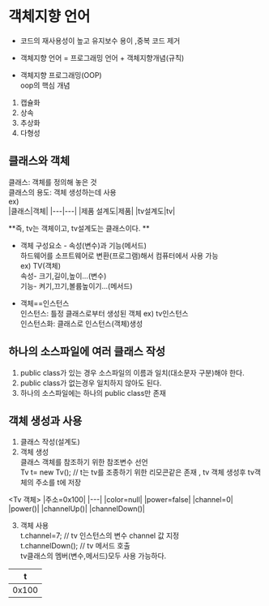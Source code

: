 # 객체지향 언어
- 코드의 재사용성이 높고 유지보수 용이 ,중복 코드 제거  
- 객체지향 언어 = 프로그래밍 언어 + 객체지향개념(규칙)  

- 객체지향 프로그래밍(OOP)  
oop의 핵심 개념  
 1. 캡슐화  
 2. 상속  
 3. 추상화  
 4. 다형성  

## 클래스와 객체
 클래스: 객체를 정의해 놓은 것  
 클래스의 용도: 객체 생성하는데 사용  
ex)  
|클래스|객체|
|---|---|
|제품 설계도|제품|
|tv설계도|tv|  

**즉, tv는 객체이고, tv설계도는 클래스이다. ** 

- 객체 구성요소 - 속성(변수)과 기능(메서드)  
하드웨어를 소프트웨어로 변환(프로그램)해서 컴퓨터에서 사용 가능  
ex) TV(객체)  
속성- 크기,길이,높이...(변수)  
기능- 켜기,끄기,볼륨높이기...(메서드)  

- 객체==인스턴스  
인스턴스: 틀정 클래스로부터 생성된 객체 ex) tv인스턴스  
인스턴스화: 클래스로  인스턴스(객체)생성  

## 하나의 소스파일에 여러 클래스 작성
1. public class가 있는 경우 소스파일의 이름과 일치(대소문자 구분)해야 한다.  
2. public class가 없는경우 일치하지 않아도 된다.  
3. 하나의 소스파일에는 하나의 public class만 존재  

## 객체 생성과 사용  
1. 클래스 작성(설계도)  
2. 객체 생성  
  클래스 객체를 참조하기 위한 참조변수 선언  
  Tv t= new Tv();   // t는 tv를 조종하기 위한 리모콘같은 존재  , tv 객체 생성후 tv객체의 주소를 t에 저장   
  

 
  <Tv 객체>
  |주소=0x100|
  |---|
  |color=null|
  |power=false|
  |channel=0|
  |power()|
  |channelUp()|
  |channelDown()|  
  
3. 객체 사용  
t.channel=7; // tv 인스턴스의 변수 channel 값 지정   
t.channelDown();   // tv 메서드 호출  
tv클래스의 멤버(변수,메서드)모두 사용 가능하다.  

|t|
|------|
|0x100|
 








